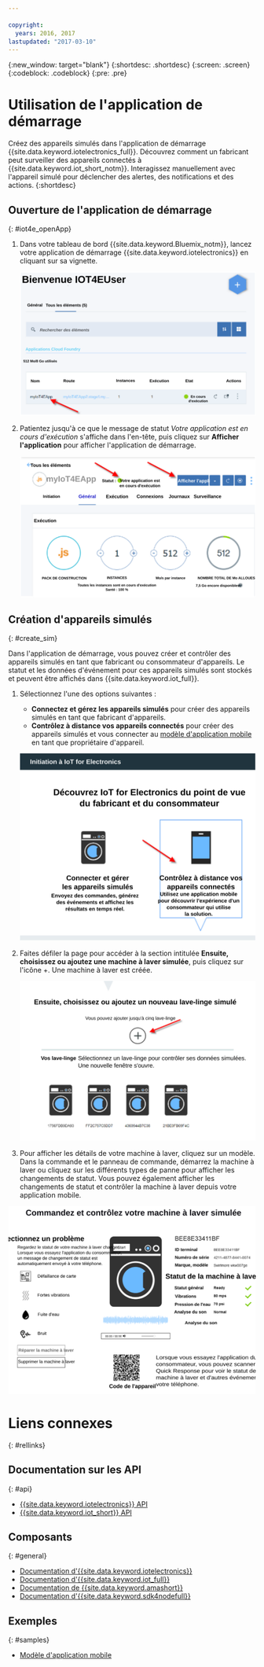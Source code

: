 ```yaml
---

copyright:
  years: 2016, 2017
lastupdated: "2017-03-10"
---
```


<!-- Common attributes used in the template are defined as follows: -->
{:new_window: target="blank"}
{:shortdesc: .shortdesc}
{:screen: .screen}
{:codeblock: .codeblock}
{:pre: .pre}

# Utilisation de l'application de démarrage
Créez des appareils simulés dans l'application de démarrage {{site.data.keyword.iotelectronics_full}}. Découvrez comment un fabricant peut surveiller des appareils connectés à {{site.data.keyword.iot_short_notm}}. Interagissez manuellement avec l'appareil simulé pour déclencher des alertes, des notifications et des actions.
{:shortdesc}


## Ouverture de l'application de démarrage
{: #iot4e_openApp}

1. Dans votre tableau de bord {{site.data.keyword.Bluemix_notm}}, lancez votre application de démarrage
{{site.data.keyword.iotelectronics}} en cliquant sur sa vignette.

    ![{{site.data.keyword.iotelectronics}} dans le tableau de bord.](images/IoT4E_bm_dashboard.svg "{{site.data.keyword.iotelectronics}} dans le tableau de bord")

2. Patientez jusqu'à ce que le message de statut *Votre application est en cours d'exécution* s'affiche dans l'en-tête, puis cliquez sur **Afficher l'application** pour afficher l'application de démarrage.

    ![{{site.data.keyword.iotelectronics}} - Afficher l'application.](images/IoT4E_view_app.svg "{{site.data.keyword.iotelectronics}} - Afficher l'application")

## Création d'appareils simulés
{: #create_sim}

Dans l'application de démarrage, vous pouvez créer et contrôler des appareils simulés en tant que fabricant ou consommateur d'appareils. Le statut et les données d'événement pour ces appareils simulés sont stockés et peuvent être affichés dans {{site.data.keyword.iot_full}}.

1. Sélectionnez l'une des options suivantes :
    - **Connectez et gérez les appareils simulés** pour créer des appareils simulés en tant que fabricant d'appareils.
    - **Contrôlez à distance vos appareils connectés** pour créer des appareils simulés et vous connecter au
[modèle d'application mobile](iotelectronics_config_mobile.html) en tant que propriétaire d'appareil.

    ![Expérience de démarrage {{site.data.keyword.iotelectronics}}](images/IoT4E_remotely_option.svg "Expérience de démarrage {{site.data.keyword.iotelectronics}}")

2. Faites défiler la page pour accéder à la section intitulée **Ensuite, choisissez ou ajoutez une machine à laver simulée**, puis cliquez sur l'icône +. Une machine à laver est créée.

    ![Ajout d'une machine à laver.](images/IoT4E_add_washer.svg "Ajout d'une machine à laver")

3. Pour afficher les détails de votre machine à laver, cliquez sur un modèle. Dans la commande et le panneau de commande, démarrez la machine à laver ou cliquez sur les différents types de panne pour afficher les changements de statut. Vous pouvez également afficher les changements de statut et contrôler la machine à laver depuis votre application mobile.

  ![Détails statut de la machine à laver.](images/IoT4E_washer_control.svg "Détails du statut de la machine à laver")


# Liens connexes
{: #rellinks}

## Documentation sur les API
{: #api}
* [{{site.data.keyword.iotelectronics}} API](http://ibmiotforelectronics.mybluemix.net/public/iot4eregistrationapi.html)
* [{{site.data.keyword.iot_short}} API](https://developer.ibm.com/iotfoundation/recipes/api-documentation/)


## Composants
{: #general}

* [Documentation d'{{site.data.keyword.iotelectronics}}](iotelectronics_overview.html)
* [Documentation d'{{site.data.keyword.iot_full}}](https://console.ng.bluemix.net/docs/services/IoT/index.html)
*  [Documentation de {{site.data.keyword.amashort}}](https://console.ng.bluemix.net/docs/services/mobileaccess/overview.html)
* [Documentation d'{{site.data.keyword.sdk4nodefull}}](https://console.ng.bluemix.net/docs/runtimes/nodejs/index.html#nodejs_runtime)

## Exemples
{: #samples}
* [Modèle d'application mobile](https://console.ng.bluemix.net/docs/starters/IotElectronics/iotelectronics_config_mobile.html)
